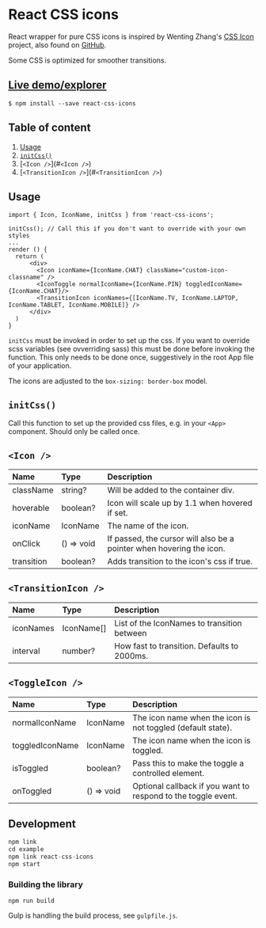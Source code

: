 # React CSS icons
 
React wrapper for pure CSS icons is inspired by Wenting Zhang's [CSS Icon](https://cssicon.space/#/) 
project, also found on [GitHub](https://github.com/wentin/cssicon).

Some CSS is optimized for smoother transitions.
 
## [Live demo/explorer](https://petterive.github.io/react-css-icons/)

`$ npm install --save react-css-icons`

## Table of content
1. [Usage](#Usage)
1. [`initCss()`](#`initCss()`)
1. [`<Icon />`](#`<Icon />`)
1. [`<TransitionIcon />`](#`<TransitionIcon />`)


## Usage
```
import { Icon, IconName, initCss } from 'react-css-icons';
 
initCss(); // Call this if you don't want to override with your own styles
...
render () {
  return (
      <div>
        <Icon iconName={IconName.CHAT} className="custom-icon-classname" />
        <IconToggle normalIconName={IconName.PIN} toggledIconName={IconName.CHAT}/>
        <TransitionIcon iconNames={[IconName.TV, IconName.LAPTOP, IconName.TABLET, IconName.MOBILE]} />
      </div>
  )
}
```

`initCss` must be invoked in order to set up the css. If you want to override scss variables 
(see ovverriding sass) this must be done before invoking the function. This only needs to be done once,
suggestively in the root App file of your application.

The icons are adjusted to the `box-sizing: border-box` model.

## `initCss()`
Call this function to set up the provided css files, e.g. in your `<App>` component. Should only be called
once.

## `<Icon />`
Name        | Type          | Description
:---        | :---          | :---
className   | string?       | Will be added to the container div.
hoverable   | boolean?      | Icon will scale up by 1.1 when hovered if set.
iconName    | IconName      | The name of the icon.
onClick     | () => void    | If passed, the cursor will also be a pointer when hovering the icon.
transition  | boolean?      | Adds transition to the icon's css if true.

## `<TransitionIcon />`
Name        | Type          | Description
:---        | :---          | :---
iconNames   | IconName[]    | List of the IconNames to transition between
interval    | number?       | How fast to transition. Defaults to 2000ms.

## `<ToggleIcon />`
Name            | Type          | Description
:---            | :---          | :---
normalIconName  | IconName      | The icon name when the icon is not toggled (default state).
toggledIconName | IconName      | The icon name when the icon is toggled.
isToggled       | boolean?      | Pass this to make the toggle a controlled element.
onToggled       | () => void    | Optional callback if you want to respond to the toggle event. 


## Development
```typescript
npm link
cd example
npm link react-css-icons
npm start
```

### Building the library
`npm run build`

Gulp is handling the build process, see `gulpfile.js`.